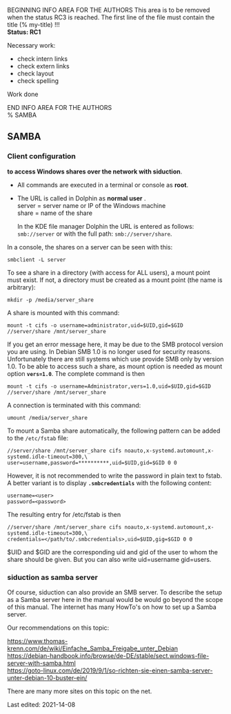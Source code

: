 BEGINNING   INFO AREA FOR THE AUTHORS
This area is to be removed when the status RC3 is reached. The first line of the file must contain the title (% my-title) !!!  
**Status: RC1**

Necessary work:

+ check intern links  
+ check extern links  
+ check layout  
+ check spelling  

Work done


END   INFO AREA FOR THE AUTHORS  
% SAMBA

## SAMBA

### Client configuration

**to access Windows shares over the network with siduction**.

+ All commands are executed in a terminal or console as **root**.

+ The URL is called in Dolphin as **normal user** .  
    server = server name or IP of the Windows machine  
    share = name of the share
    
    In the KDE file manager Dolphin the URL is entered as follows: `smb://server` or with the full path: `smb://server/share`. 

In a console, the shares on a server can be seen with this:

~~~
smbclient -L server
~~~

To see a share in a directory (with access for ALL users), a mount point must exist. 
If not, a directory must be created as a mount point (the name is arbitrary):

~~~
mkdir -p /media/server_share
~~~

A share is mounted with this command:

~~~
mount -t cifs -o username=administrator,uid=$UID,gid=$GID //server/share /mnt/server_share
~~~

If you get an error message here, it may be due to the SMB protocol version you are using.
In Debian SMB 1.0 is no longer used for security reasons. Unfortunately there are still systems which use 
provide SMB only by version 1.0. To be able to access such a share, as mount option
is needed as mount option **`vers=1.0`**. The complete command is then

~~~
mount -t cifs -o username=Administrator,vers=1.0,uid=$UID,gid=$GID //server/share /mnt/server_share
~~~

A connection is terminated with this command:

~~~
umount /media/server_share
~~~

To mount a Samba share automatically, the following pattern can be added to the `/etc/fstab` file:

~~~
//server/share /mnt/server_share cifs noauto,x-systemd.automount,x-systemd.idle-timeout=300,\
user=username,password=**********,uid=$UID,gid=$GID 0 0
~~~
However, it is not recommended to write the password in plain text to fstab.
A better variant is to display **`.smbcredentials`** with the following content:

~~~
username=<user>
password=<password>
~~~

The resulting entry for /etc/fstab is then

~~~
//server/share /mnt/server_share cifs noauto,x-systemd.automount,x-systemd.idle-timeout=300,\
credentials=</path/to/.smbcredentials>,uid=$UID,gig=$GID 0 0
~~~
$UID and $GID are the corresponding uid and gid of the user to whom the share should be given.
But you can also write uid=username gid=users.

### siduction as samba server

Of course, siduction can also provide an SMB server. To describe the setup as a Samba server here in the manual would be 
would go beyond the scope of this manual. The internet has many HowTo's on how to set up a
Samba server.

Our recommendations on this topic:

https://www.thomas-krenn.com/de/wiki/Einfache_Samba_Freigabe_unter_Debian  
https://debian-handbook.info/browse/de-DE/stable/sect.windows-file-server-with-samba.html  
https://goto-linux.com/de/2019/9/1/so-richten-sie-einen-samba-server-unter-debian-10-buster-ein/  

There are many more sites on this topic on the net.

<div id="rev">Last edited: 2021-14-08</div>

